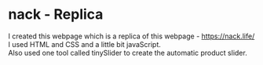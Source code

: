 # nack - Replica  
I created this webpage which is a replica of this webpage - https://nack.life/  
I used HTML and CSS and a little bit javaScript.  
Also used one tool called tinySlider to create the automatic product slider.
